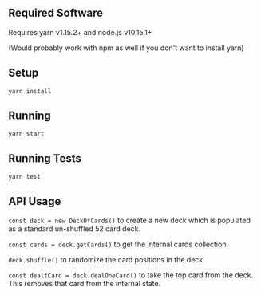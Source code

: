 ## Required Software
Requires yarn v1.15.2+ and node.js v10.15.1+

(Would probably work with npm as well if you don't want to install yarn)

## Setup
`yarn install`

## Running
`yarn start`

## Running Tests
`yarn test`

## API Usage
`const deck = new DeckOfCards()` to create a new deck which is populated as a standard un-shuffled 52 card deck.

`const cards = deck.getCards()` to get the internal cards collection.

`deck.shuffle()` to randomize the card positions in the deck.

`const dealtCard = deck.dealOneCard()` to take the top card from the deck. This removes that card from the internal state.

